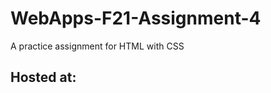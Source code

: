 # WebApps-F21-Assignment-4
A practice assignment for HTML with CSS

<h2>Hosted at:</h2> 
<https://44-563-webapps-f21.github.io/webapps-f21-assignment-4-vivekreddy764/>